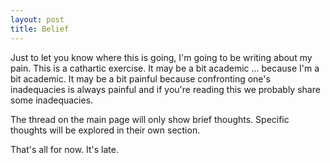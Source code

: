 ```yaml
---
layout: post
title: Belief
---
```



Just to let you know where this is going, I'm going to be writing about my pain. This is a cathartic exercise. It may be a bit academic ... because I'm a bit academic. 
It may be a bit painful because confronting one's inadequacies is always painful and if you're reading this we probably share some inadequacies.


The thread on the main page will only show brief thoughts. Specific thoughts will be explored in their own section.

That's all for now. It's late.

